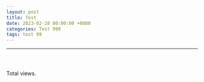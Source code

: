 ```yaml
---
layout: post
title: Test
date: 2023-02-28 00:00:00 +0800
categories: Test 999
tags: test 99
---
```


***

```text
```
```html
```
```json
```
<!-- script pointing to busuanzi.js start-->
<script async src="/assets/js/busuanzi.pure.mini.js"></script>
<span id="busuanzi_container_page_pv">Total <span id="busuanzi_value_page_pv"></span> views.</span>
<!-- script pointing to busuanzi.js end-->

<!-- script pointing to busuanzi.js start-->
<div class="showtime" style="text-align: center;">
  <script async src="/assets/js/busuanzi.pure.mini.js"></script>
  <span id="busuanzi_container_site_pv"><i class="fa fa-home"></i> <span id="busuanzi_value_site_pv"></span></span><!--Total visits to this site -->
  <span id="busuanzi_container_site_uv"><i class="fa fa-user"></i> <span id="busuanzi_value_site_uv"></span></span><!--Total visitors to this site -->
  <span id="busuanzi_container_page_pv"><i class="fa fa-eye"></i> <span id="busuanzi_value_page_pv"></span></span><!--Total reading of this article -->
</div>
<!-- script pointing to busuanzi.js  end-->


